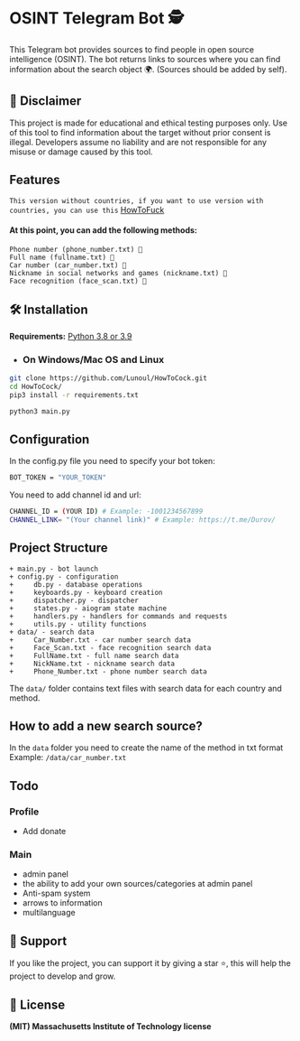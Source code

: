 # OSINT Telegram Bot 🕵️

This Telegram bot provides sources to find people in open source intelligence (OSINT).
The bot returns links to sources where you can find information about the search object 🌍. (Sources should be added by self).

## 📜 Disclaimer
This project is made for educational and ethical testing purposes only. Use of this tool to find information about the target without prior consent is illegal. Developers assume no liability and are not responsible for any misuse or damage caused by this tool.

## Features
```This version without countries, if you want to use version with countries, you can use this``` [HowToFuck](https://github.com/Lunoul/HowToFuck)
#### At this point, you can add the following methods:
    Phone number (phone_number.txt) 📱
    Full name (fullname.txt) 👤
    Car number (car_number.txt) 🚗
    Nickname in social networks and games (nickname.txt) 👾
    Face recognition (face_scan.txt) 🧑



## 🛠️ Installation
**Requirements:** [Python 3.8 or 3.9](https://www.python.org/downloads/release/python-3913/)<br>

+ ### On Windows/Mac OS and Linux

```bash
git clone https://github.com/Lunoul/HowToCock.git
cd HowToCock/
pip3 install -r requirements.txt

python3 main.py
```

## Configuration

In the config.py file you need to specify your bot token:
```bash
BOT_TOKEN = "YOUR_TOKEN"
```
You need to add channel id and url:
```bash
CHANNEL_ID = (YOUR ID) # Example: -1001234567899
CHANNEL_LINK= "(Your channel link)" # Example: https://t.me/Durov/
```

## Project Structure
```
+ main.py - bot launch
+ config.py - configuration
+     db.py - database operations
+     keyboards.py - keyboard creation
+     dispatcher.py - dispatcher
+     states.py - aiogram state machine
+     handlers.py - handlers for commands and requests
+     utils.py - utility functions
+ data/ - search data
+     Car_Number.txt - car number search data
+     Face_Scan.txt - face recognition search data
+     FullName.txt - full name search data
+     NickName.txt - nickname search data
+     Phone_Number.txt - phone number search data

```

The `data/` folder contains text files with search data for each country and method.

## How to add a new search source?
In the `data` folder you need to create the name of the method in txt format
Example: `/data/car_number.txt`


## Todo

### Profile
+ Add donate

### Main
+ admin panel
+ the ability to add your own sources/categories at admin panel
+ Anti-spam system
+ arrows to information
+ multilanguage

## 🙏 Support
If you like the project, you can support it by giving a star ⭐, this will help the project to develop and grow.

## 📝 License
**(MIT) Massachusetts Institute of Technology license**


